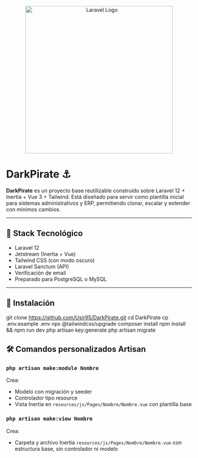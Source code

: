 <p align="center">
  <img src="https://raw.githubusercontent.com/laravel/art/master/logo-lockup/5%20SVG/2%20CMYK/1%20Full%20Color/laravel-logolockup-cmyk-red.svg" width="400" alt="Laravel Logo">
</p>

# DarkPirate ⚓️

**DarkPirate** es un proyecto base reutilizable construido sobre Laravel 12 + Inertia + Vue 3 + Tailwind.
Está diseñado para servir como plantilla inicial para sistemas administrativos y ERP, permitiendo clonar, escalar y extender con mínimos cambios.

---

## 🚀 Stack Tecnológico

- Laravel 12
- Jetstream (Inertia + Vue)
- Tailwind CSS (con modo oscuro)
- Laravel Sanctum (API)
- Verificación de email
- Preparado para PostgreSQL o MySQL

---

## 🧰 Instalación

git clone https://github.com/Usir95/DarkPirate.git
cd DarkPirate
cp .env.example .env
npx @tailwindcss/upgrade
composer install
npm install && npm run dev
php artisan key:generate
php artisan migrate

## 🛠 Comandos personalizados Artisan

### `php artisan make:module Nombre`

Crea:

- Modelo con migración y seeder
- Controlador tipo resource
- Vista Inertia en `resources/js/Pages/Nombre/Nombre.vue` con plantilla base

### `php artisan make:view Nombre`

Crea:

- Carpeta y archivo Inertia `resources/js/Pages/Nombre/Nombre.vue` con estructura base, sin controlador ni modelo
